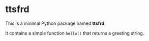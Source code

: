 # ttsfrd

This is a minimal Python package named **ttsfrd**. 

It contains a simple function `hello()` that returns a greeting string.
